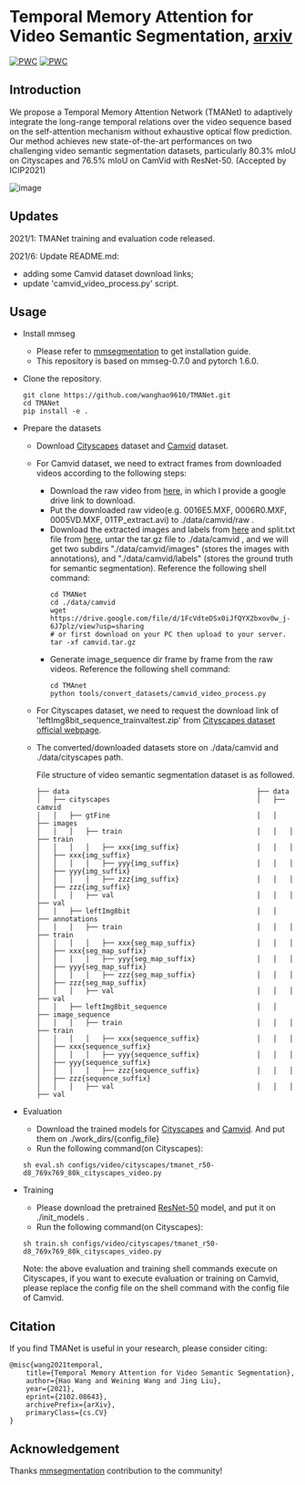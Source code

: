 # Temporal Memory Attention for Video Semantic Segmentation, [arxiv](https://arxiv.org/abs/2102.08643)

[![PWC](https://img.shields.io/endpoint.svg?url=https://paperswithcode.com/badge/temporal-memory-attention-for-video-semantic/video-semantic-segmentation-on-camvid)](https://paperswithcode.com/sota/video-semantic-segmentation-on-camvid?p=temporal-memory-attention-for-video-semantic)
[![PWC](https://img.shields.io/endpoint.svg?url=https://paperswithcode.com/badge/temporal-memory-attention-for-video-semantic/video-semantic-segmentation-on-cityscapes-val)](https://paperswithcode.com/sota/video-semantic-segmentation-on-cityscapes-val?p=temporal-memory-attention-for-video-semantic)

## Introduction
We propose a Temporal Memory Attention Network (TMANet) to adaptively integrate the long-range temporal relations over 
the video sequence based on the self-attention mechanism without exhaustive optical flow prediction.
Our method achieves new state-of-the-art performances on two challenging video semantic segmentation datasets, 
particularly 80.3% mIoU on Cityscapes and 76.5% mIoU on CamVid with ResNet-50. (Accepted by ICIP2021)

![image](images/overview.jpg)

## Updates
2021/1: TMANet training and evaluation code released.

2021/6: Update README.md:
  * adding some Camvid dataset download links;
  * update 'camvid_video_process.py' script.
## Usage
* Install mmseg
  * Please refer to [mmsegmentation](https://github.com/open-mmlab/mmsegmentation) to get installation guide. 
  * This repository is based on mmseg-0.7.0 and pytorch 1.6.0.
* Clone the repository.
  ```shell
  git clone https://github.com/wanghao9610/TMANet.git
  cd TMANet
  pip install -e .
  ```
* Prepare the datasets
  * Download [Cityscapes](https://www.cityscapes-dataset.com/) dataset and [Camvid](http://mi.eng.cam.ac.uk/research/projects/VideoRec/CamVid/) dataset. 
  * For Camvid dataset, we need to extract frames from downloaded
    videos according to the following steps:
    * Download the raw video from [here](https://drive.google.com/drive/folders/19eAfQ7Of4LUe4C4Z-S60EcTFC8BCVTr0?usp=sharing), in which I provide a google drive link to download.
    * Put the downloaded raw video(e.g. 0016E5.MXF, 0006R0.MXF, 0005VD.MXF, 01TP_extract.avi) to ./data/camvid/raw .
    * Download the extracted images and labels from [here](https://drive.google.com/file/d/1FcVdteDSx0iJfQYX2bxov0w_j-6J7plz/view?usp=sharing) 
      and split.txt file from [here](https://drive.google.com/drive/folders/1a9I09fnI9s1mGBFRB7bW5dyzhs5MkTZ7?usp=sharing), untar the tar.gz file to ./data/camvid , 
      and we will get two subdirs "./data/camvid/images" (stores the images with annotations), and "./data/camvid/labels" (stores the ground 
      truth for semantic segmentation). Reference the following shell command: 
      ```shell
      cd TMANet
      cd ./data/camvid
      wget https://drive.google.com/file/d/1FcVdteDSx0iJfQYX2bxov0w_j-6J7plz/view?usp=sharing
      # or first download on your PC then upload to your server.
      tar -xf camvid.tar.gz 
      ```
    * Generate image_sequence dir frame by frame from the raw videos. Reference the following shell command:
      ```shell
      cd TMAnet
      python tools/convert_datasets/camvid_video_process.py
      ```
  * For Cityscapes dataset, we need to request the download link of 'leftImg8bit_sequence_trainvaltest.zip' from 
    [Cityscapes dataset official webpage](https://www.cityscapes-dataset.com/downloads/).
  * The converted/downloaded datasets store on ./data/camvid and ./data/cityscapes path.
    
    File structure of video semantic segmentation dataset is as followed.
    ```none
    ├── data                                              ├── data                  
    │   ├── cityscapes                                    │   ├── camvid
    │   │   ├── gtFine                                    │   │   ├── images
    │   │   │   ├── train                                 │   │   │   ├── train
    │   │   │   │   ├── xxx{img_suffix}                   │   │   │   │   ├── xxx{img_suffix}
    │   │   │   │   ├── yyy{img_suffix}                   │   │   │   │   ├── yyy{img_suffix}
    │   │   │   │   ├── zzz{img_suffix}                   │   │   │   │   ├── zzz{img_suffix}
    │   │   │   ├── val                                   │   │   │   ├── val
    │   │   ├── leftImg8bit                               │   │   ├── annotations
    │   │   │   ├── train                                 │   │   │   ├── train
    │   │   │   │   ├── xxx{seg_map_suffix}               │   │   │   │   ├── xxx{seg_map_suffix}
    │   │   │   │   ├── yyy{seg_map_suffix}               │   │   │   │   ├── yyy{seg_map_suffix}
    │   │   │   │   ├── zzz{seg_map_suffix}               │   │   │   │   ├── zzz{seg_map_suffix}
    │   │   │   ├── val                                   │   │   │   ├── val
    │   │   ├── leftImg8bit_sequence                      │   │   ├── image_sequence
    │   │   │   ├── train                                 │   │   │   ├── train
    │   │   │   │   ├── xxx{sequence_suffix}              │   │   │   │   ├── xxx{sequence_suffix}
    │   │   │   │   ├── yyy{sequence_suffix}              │   │   │   │   ├── yyy{sequence_suffix}
    │   │   │   │   ├── zzz{sequence_suffix}              │   │   │   │   ├── zzz{sequence_suffix}
    │   │   │   ├── val                                   │   │   │   ├── val
    ```

* Evaluation
  * Download the trained models for [Cityscapes](https://drive.google.com/drive/folders/16EMm46zRIKkGC-wIse4In5lV6zUZCIQB) and [Camvid](https://drive.google.com/drive/folders/1wiKyMZItme9cb1Kfidtm4ziDT7TdrQ22?usp=sharing). And put them on ./work_dirs/{config_file}  
  * Run the following command(on Cityscapes):
  ```shell
  sh eval.sh configs/video/cityscapes/tmanet_r50-d8_769x769_80k_cityscapes_video.py
  ```
* Training
  * Please download the pretrained [ResNet-50](https://drive.google.com/drive/folders/1IRkBsvJpZ1R1cS5La-7On03VoJErgvGX) model, and put it on ./init_models .
  * Run the following command(on Cityscapes):
  ```shell
  sh train.sh configs/video/cityscapes/tmanet_r50-d8_769x769_80k_cityscapes_video.py
  ```
  Note: the above evaluation and training shell commands execute on Cityscapes, if you want to execute evaluation or 
  training on Camvid, please replace the config file on the shell command with the config file of Camvid.
## Citation
  If you find TMANet is useful in your research, please consider citing:
  ```shell
  @misc{wang2021temporal,
      title={Temporal Memory Attention for Video Semantic Segmentation}, 
      author={Hao Wang and Weining Wang and Jing Liu},
      year={2021},
      eprint={2102.08643},
      archivePrefix={arXiv},
      primaryClass={cs.CV}
  }
  ```
## Acknowledgement
Thanks [mmsegmentation](https://github.com/open-mmlab/mmsegmentation) contribution to the community!
